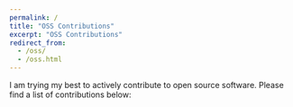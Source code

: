 ```yaml
---
permalink: /
title: "OSS Contributions"
excerpt: "OSS Contributions"
redirect_from:
  - /oss/
  - /oss.html
---
```


I am trying my best to actively contribute to open source software.  Please find a list of contributions below:
